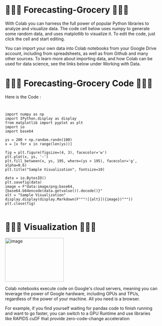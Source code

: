 # 🧁🍫🍬 Forecasting-Grocery 🍬🍫🧁

With Colab you can harness the full power of popular Python libraries to analyze and visualize data. The code cell below uses numpy to generate some random data, and uses matplotlib to visualize it. To edit the code, just click the cell and start editing.

You can import your own data into Colab notebooks from your Google Drive account, including from spreadsheets, as well as from Github and many other sources. To learn more about importing data, and how Colab can be used for data science, see the links below under Working with Data.

# 🧁🍫🍬 Forecasting-Grocery Code 🍬🍫🧁

Here is the Code :
```


import numpy as np
import IPython.display as display
from matplotlib import pyplot as plt
import io
import base64

ys = 200 + np.random.randn(100)
x = [x for x in range(len(ys))]

fig = plt.figure(figsize=(4, 3), facecolor='w')
plt.plot(x, ys, '-')
plt.fill_between(x, ys, 195, where=(ys > 195), facecolor='g', alpha=0.6)
plt.title("Sample Visualization", fontsize=10)

data = io.BytesIO()
plt.savefig(data)
image = F"data:image/png;base64,{base64.b64encode(data.getvalue()).decode()}"
alt = "Sample Visualization"
display.display(display.Markdown(F"""![{alt}]({image})"""))
plt.close(fig)


```

# 🧁🍫🍬 Visualization 🍬🍫🧁

<img width="194" height="144" alt="image" src="https://github.com/user-attachments/assets/99d24025-bb63-45c9-a3f8-4cbf50a3b8b1" />


Colab notebooks execute code on Google's cloud servers, meaning you can leverage the power of Google hardware, including GPUs and TPUs, regardless of the power of your machine. All you need is a browser.

For example, if you find yourself waiting for pandas code to finish running and want to go faster, you can switch to a GPU Runtime and use libraries like RAPIDS cuDF that provide zero-code-change acceleration
